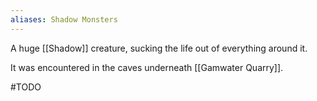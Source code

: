 ```yaml
---
aliases: Shadow Monsters
---
```

A huge [[Shadow]] creature, sucking the life out of everything around it.

It was encountered in the caves underneath [[Gamwater Quarry]].

#TODO